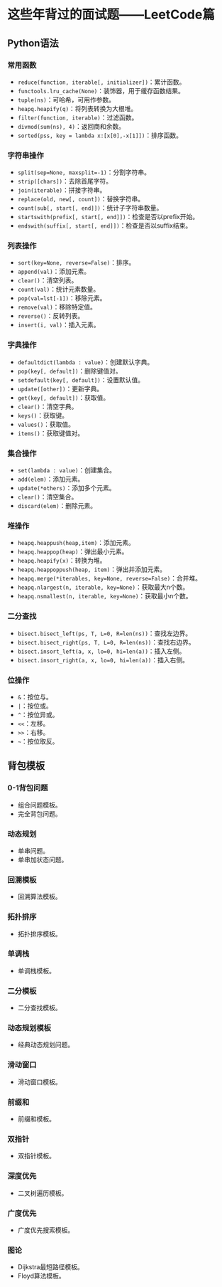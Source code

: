 # 这些年背过的面试题——LeetCode篇

## Python语法

### 常用函数

- `reduce(function, iterable[, initializer])`：累计函数。
- `functools.lru_cache(None)`：装饰器，用于缓存函数结果。
- `tuple(ns)`：可哈希，可用作参数。
- `heapq.heapify(q)`：将列表转换为大根堆。
- `filter(function, iterable)`：过滤函数。
- `divmod(sum(ns), 4)`：返回商和余数。
- `sorted(pss, key = lambda x:[x[0],-x[1]])`：排序函数。

### 字符串操作

- `split(sep=None, maxsplit=-1)`：分割字符串。
- `strip([chars])`：去除首尾字符。
- `join(iterable)`：拼接字符串。
- `replace(old, new[, count])`：替换字符串。
- `count(sub[, start[, end]])`：统计子字符串数量。
- `startswith(prefix[, start[, end]])`：检查是否以prefix开始。
- `endswith(suffix[, start[, end]])`：检查是否以suffix结束。

### 列表操作

- `sort(key=None, reverse=False)`：排序。
- `append(val)`：添加元素。
- `clear()`：清空列表。
- `count(val)`：统计元素数量。
- `pop(val=lst[-1])`：移除元素。
- `remove(val)`：移除特定值。
- `reverse()`：反转列表。
- `insert(i, val)`：插入元素。

### 字典操作

- `defaultdict(lambda : value)`：创建默认字典。
- `pop(key[, default])`：删除键值对。
- `setdefault(key[, default])`：设置默认值。
- `update([other])`：更新字典。
- `get(key[, default])`：获取值。
- `clear()`：清空字典。
- `keys()`：获取键。
- `values()`：获取值。
- `items()`：获取键值对。

### 集合操作

- `set(lambda : value)`：创建集合。
- `add(elem)`：添加元素。
- `update(*others)`：添加多个元素。
- `clear()`：清空集合。
- `discard(elem)`：删除元素。

### 堆操作

- `heapq.heappush(heap,item)`：添加元素。
- `heapq.heappop(heap)`：弹出最小元素。
- `heapq.heapify(x)`：转换为堆。
- `heapq.heappoppush(heap, item)`：弹出并添加元素。
- `heapq.merge(*iterables, key=None, reverse=False)`：合并堆。
- `heapq.nlargest(n, iterable, key=None)`：获取最大n个数。
- `heapq.nsmallest(n, iterable, key=None)`：获取最小n个数。

### 二分查找

- `bisect.bisect_left(ps, T, L=0, R=len(ns))`：查找左边界。
- `bisect.bisect_right(ps, T, L=0, R=len(ns))`：查找右边界。
- `bisect.insort_left(a, x, lo=0, hi=len(a))`：插入左侧。
- `bisect.insort_right(a, x, lo=0, hi=len(a))`：插入右侧。

### 位操作

- `&`：按位与。
- `|`：按位或。
- `^`：按位异或。
- `<<`：左移。
- `>>`：右移。
- `~`：按位取反。

## 背包模板

### 0-1背包问题

- 组合问题模板。
- 完全背包问题。

### 动态规划

- 单串问题。
- 单串加状态问题。

### 回溯模板

- 回溯算法模板。

### 拓扑排序

- 拓扑排序模板。

### 单调栈

- 单调栈模板。

### 二分模板

- 二分查找模板。

### 动态规划模板

- 经典动态规划问题。

### 滑动窗口

- 滑动窗口模板。

### 前缀和

- 前缀和模板。

### 双指针

- 双指针模板。

### 深度优先

- 二叉树遍历模板。

### 广度优先

- 广度优先搜索模板。

### 图论

- Dijkstra最短路径模板。
- Floyd算法模板。